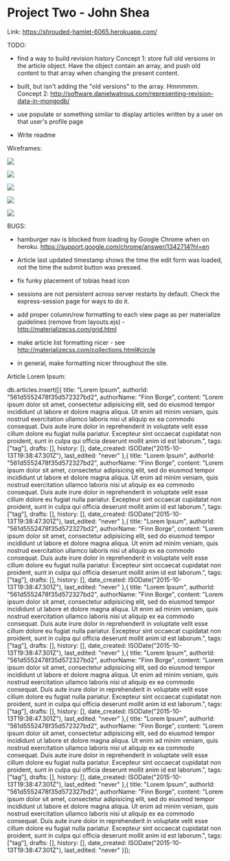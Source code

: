 # Project Two - John Shea

Link: https://shrouded-hamlet-6065.herokuapp.com/

TODO:

* find a way to build revision history
Concept 1: store full old versions in the article object. Have the object contain an array, and push old content to that array when changing the present content.
- built, but isn't adding the "old versions" to the array. Hmmmmm.
Concept 2: http://software.danielwatrous.com/representing-revision-data-in-mongodb/

* use populate or something similar to display articles written by a user on that user's profile page

* Write readme

Wireframes:

![](http://cl.ly/image/002g3N1n3I2z/wiki_db_wireframe.jpg)

![](http://cl.ly/image/2A3Z350g2Y1K/wiki_routes_wireframe_1.jpg)

![](http://cl.ly/image/1f222N1J2c1G/wiki_routes_wireframe_2.jpg)

![](http://cl.ly/image/1t0O0e1t1f0G/wiki_views_wireframe_1.jpg)

![](http://cl.ly/image/2W0m0X381U3o/wiki_views_wireframe_2.jpg)

BUGS:

* hamburger nav is blocked from loading by Google Chrome when on heroku. https://support.google.com/chrome/answer/1342714?hl=en

* Article last updated timestamp shows the time the edit form was loaded, not the time the submit button was pressed.

* fix funky placement of tobias head icon

* sessions are not persistent across server restarts by default. Check the express-session page for ways to do it.

* add proper column/row formatting to each view page as per materialize guidelines (remove from layouts.ejs) - http://materializecss.com/grid.html

* make article list formatting nicer - see http://materializecss.com/collections.html#circle

* in general, make formatting nicer throughout the site.

Article Lorem Ipsum:

db.articles.insert([{
  title:  "Lorem Ipsum",
  authorId: "561d5552478f35d572327bd2",
  authorName:   "Finn Borge",
  content: "Lorem ipsum dolor sit amet, consectetur adipisicing elit, sed do eiusmod tempor incididunt ut labore et dolore magna aliqua. Ut enim ad minim veniam, quis nostrud exercitation ullamco laboris nisi ut aliquip ex ea commodo consequat. Duis aute irure dolor in reprehenderit in voluptate velit esse cillum dolore eu fugiat nulla pariatur. Excepteur sint occaecat cupidatat non proident, sunt in culpa qui officia deserunt mollit anim id est laborum.",
  tags: ["tag"],
  drafts: [],
  history: [],
  date_created: ISODate("2015-10-13T19:38:47.301Z"),
  last_edited: "never"
},{
  title:  "Lorem Ipsum",
  authorId: "561d5552478f35d572327bd2",
  authorName:   "Finn Borge",
  content: "Lorem ipsum dolor sit amet, consectetur adipisicing elit, sed do eiusmod tempor incididunt ut labore et dolore magna aliqua. Ut enim ad minim veniam, quis nostrud exercitation ullamco laboris nisi ut aliquip ex ea commodo consequat. Duis aute irure dolor in reprehenderit in voluptate velit esse cillum dolore eu fugiat nulla pariatur. Excepteur sint occaecat cupidatat non proident, sunt in culpa qui officia deserunt mollit anim id est laborum.",
  tags: ["tag"],
  drafts: [],
  history: [],
  date_created: ISODate("2015-10-13T19:38:47.301Z"),
  last_edited: "never"
},{
  title:  "Lorem Ipsum",
  authorId: "561d5552478f35d572327bd2",
  authorName:   "Finn Borge",
  content: "Lorem ipsum dolor sit amet, consectetur adipisicing elit, sed do eiusmod tempor incididunt ut labore et dolore magna aliqua. Ut enim ad minim veniam, quis nostrud exercitation ullamco laboris nisi ut aliquip ex ea commodo consequat. Duis aute irure dolor in reprehenderit in voluptate velit esse cillum dolore eu fugiat nulla pariatur. Excepteur sint occaecat cupidatat non proident, sunt in culpa qui officia deserunt mollit anim id est laborum.",
  tags: ["tag"],
  drafts: [],
  history: [],
  date_created: ISODate("2015-10-13T19:38:47.301Z"),
  last_edited: "never"
},{
  title:  "Lorem Ipsum",
  authorId: "561d5552478f35d572327bd2",
  authorName:   "Finn Borge",
  content: "Lorem ipsum dolor sit amet, consectetur adipisicing elit, sed do eiusmod tempor incididunt ut labore et dolore magna aliqua. Ut enim ad minim veniam, quis nostrud exercitation ullamco laboris nisi ut aliquip ex ea commodo consequat. Duis aute irure dolor in reprehenderit in voluptate velit esse cillum dolore eu fugiat nulla pariatur. Excepteur sint occaecat cupidatat non proident, sunt in culpa qui officia deserunt mollit anim id est laborum.",
  tags: ["tag"],
  drafts: [],
  history: [],
  date_created: ISODate("2015-10-13T19:38:47.301Z"),
  last_edited: "never"
},{
  title:  "Lorem Ipsum",
  authorId: "561d5552478f35d572327bd2",
  authorName:   "Finn Borge",
  content: "Lorem ipsum dolor sit amet, consectetur adipisicing elit, sed do eiusmod tempor incididunt ut labore et dolore magna aliqua. Ut enim ad minim veniam, quis nostrud exercitation ullamco laboris nisi ut aliquip ex ea commodo consequat. Duis aute irure dolor in reprehenderit in voluptate velit esse cillum dolore eu fugiat nulla pariatur. Excepteur sint occaecat cupidatat non proident, sunt in culpa qui officia deserunt mollit anim id est laborum.",
  tags: ["tag"],
  drafts: [],
  history: [],
  date_created: ISODate("2015-10-13T19:38:47.301Z"),
  last_edited: "never"
},{
  title:  "Lorem Ipsum",
  authorId: "561d5552478f35d572327bd2",
  authorName:   "Finn Borge",
  content: "Lorem ipsum dolor sit amet, consectetur adipisicing elit, sed do eiusmod tempor incididunt ut labore et dolore magna aliqua. Ut enim ad minim veniam, quis nostrud exercitation ullamco laboris nisi ut aliquip ex ea commodo consequat. Duis aute irure dolor in reprehenderit in voluptate velit esse cillum dolore eu fugiat nulla pariatur. Excepteur sint occaecat cupidatat non proident, sunt in culpa qui officia deserunt mollit anim id est laborum.",
  tags: ["tag"],
  drafts: [],
  history: [],
  date_created: ISODate("2015-10-13T19:38:47.301Z"),
  last_edited: "never"
},{
  title:  "Lorem Ipsum",
  authorId: "561d5552478f35d572327bd2",
  authorName:   "Finn Borge",
  content: "Lorem ipsum dolor sit amet, consectetur adipisicing elit, sed do eiusmod tempor incididunt ut labore et dolore magna aliqua. Ut enim ad minim veniam, quis nostrud exercitation ullamco laboris nisi ut aliquip ex ea commodo consequat. Duis aute irure dolor in reprehenderit in voluptate velit esse cillum dolore eu fugiat nulla pariatur. Excepteur sint occaecat cupidatat non proident, sunt in culpa qui officia deserunt mollit anim id est laborum.",
  tags: ["tag"],
  drafts: [],
  history: [],
  date_created: ISODate("2015-10-13T19:38:47.301Z"),
  last_edited: "never"
}]);
